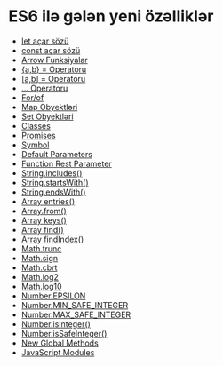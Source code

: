 # ES6 ilə gələn yeni özəlliklər

- [let açar sözü](/Giriş/README.md#let)
- [const açar sözü](/Giriş/README.md#const)
- [Arrow Funksiyalar](/Funksiya/README.md#arrow)
- [{a,b} = Operatoru]()
- [[a,b] = Operatoru]()
- [... Operatoru]()
- [For/of]()
- [Map Obyektləri]()
- [Set Obyektləri]()
- [Classes]()
- [Promises]()
- [Symbol]()
- [Default Parameters]()
- [Function Rest Parameter]()
- [String.includes()]()
- [String.startsWith()]()
- [String.endsWith()]()
- [Array entries()]()
- [Array.from()]()
- [Array keys()]()
- [Array find()]()
- [Array findIndex()]()
- [Math.trunc]()
- [Math.sign]()
- [Math.cbrt]()
- [Math.log2]()
- [Math.log10]()
- [Number.EPSILON]()
- [Number.MIN_SAFE_INTEGER]()
- [Number.MAX_SAFE_INTEGER]()
- [Number.isInteger()]()
- [Number.isSafeInteger()]()
- [New Global Methods]()
- [JavaScript Modules]()
